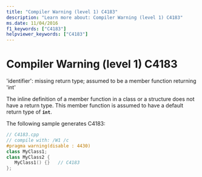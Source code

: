 ```yaml
---
title: "Compiler Warning (level 1) C4183"
description: "Learn more about: Compiler Warning (level 1) C4183"
ms.date: 11/04/2016
f1_keywords: ["C4183"]
helpviewer_keywords: ["C4183"]
---
```

# Compiler Warning (level 1) C4183

'identifier': missing return type; assumed to be a member function returning 'int'

The inline definition of a member function in a class or a structure does not have a return type. This member function is assumed to have a default return type of **`int`**.

The following sample generates C4183:

```cpp
// C4183.cpp
// compile with: /W1 /c
#pragma warning(disable : 4430)
class MyClass1;
class MyClass2 {
   MyClass1() {}   // C4183
};
```
